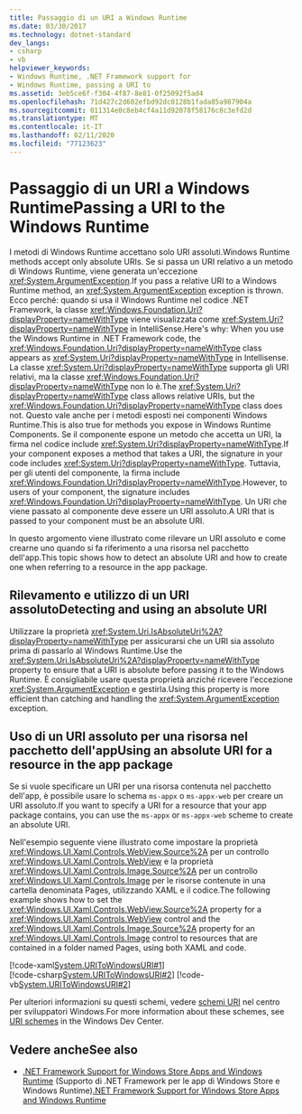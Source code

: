 ```yaml
---
title: Passaggio di un URI a Windows Runtime
ms.date: 03/30/2017
ms.technology: dotnet-standard
dev_langs:
- csharp
- vb
helpviewer_keywords:
- Windows Runtime, .NET Framework support for
- Windows Runtime, passing a URI to
ms.assetid: 3eb5ce6f-f304-4f87-8e81-0f25092f5ad4
ms.openlocfilehash: 71d427c2d602efbd92dc0128b1fada85a987904a
ms.sourcegitcommit: 011314e0c8eb4cf4a11d92078f58176c8c3efd2d
ms.translationtype: MT
ms.contentlocale: it-IT
ms.lasthandoff: 02/11/2020
ms.locfileid: "77123623"
---
```

# <a name="passing-a-uri-to-the-windows-runtime"></a><span data-ttu-id="9f10d-102">Passaggio di un URI a Windows Runtime</span><span class="sxs-lookup"><span data-stu-id="9f10d-102">Passing a URI to the Windows Runtime</span></span>
<span data-ttu-id="9f10d-103">I metodi di Windows Runtime accettano solo URI assoluti.</span><span class="sxs-lookup"><span data-stu-id="9f10d-103">Windows Runtime methods accept only absolute URIs.</span></span> <span data-ttu-id="9f10d-104">Se si passa un URI relativo a un metodo di Windows Runtime, viene generata un'eccezione <xref:System.ArgumentException>.</span><span class="sxs-lookup"><span data-stu-id="9f10d-104">If you pass a relative URI to a Windows Runtime method, an <xref:System.ArgumentException> exception is thrown.</span></span> <span data-ttu-id="9f10d-105">Ecco perché: quando si usa il Windows Runtime nel codice .NET Framework, la classe <xref:Windows.Foundation.Uri?displayProperty=nameWithType> viene visualizzata come <xref:System.Uri?displayProperty=nameWithType> in IntelliSense.</span><span class="sxs-lookup"><span data-stu-id="9f10d-105">Here's why: When you use the Windows Runtime in .NET Framework code, the <xref:Windows.Foundation.Uri?displayProperty=nameWithType> class appears as <xref:System.Uri?displayProperty=nameWithType> in Intellisense.</span></span> <span data-ttu-id="9f10d-106">La classe <xref:System.Uri?displayProperty=nameWithType> supporta gli URI relativi, ma la classe <xref:Windows.Foundation.Uri?displayProperty=nameWithType> non lo è.</span><span class="sxs-lookup"><span data-stu-id="9f10d-106">The <xref:System.Uri?displayProperty=nameWithType> class allows relative URIs, but the <xref:Windows.Foundation.Uri?displayProperty=nameWithType> class does not.</span></span> <span data-ttu-id="9f10d-107">Questo vale anche per i metodi esposti nei componenti Windows Runtime.</span><span class="sxs-lookup"><span data-stu-id="9f10d-107">This is also true for methods you expose in Windows Runtime Components.</span></span> <span data-ttu-id="9f10d-108">Se il componente espone un metodo che accetta un URI, la firma nel codice include <xref:System.Uri?displayProperty=nameWithType>.</span><span class="sxs-lookup"><span data-stu-id="9f10d-108">If your component exposes a method that takes a URI, the signature in your code includes <xref:System.Uri?displayProperty=nameWithType>.</span></span> <span data-ttu-id="9f10d-109">Tuttavia, per gli utenti del componente, la firma include <xref:Windows.Foundation.Uri?displayProperty=nameWithType>.</span><span class="sxs-lookup"><span data-stu-id="9f10d-109">However, to users of your component, the signature includes <xref:Windows.Foundation.Uri?displayProperty=nameWithType>.</span></span> <span data-ttu-id="9f10d-110">Un URI che viene passato al componente deve essere un URI assoluto.</span><span class="sxs-lookup"><span data-stu-id="9f10d-110">A URI that is passed to your component must be an absolute URI.</span></span>  
  
<span data-ttu-id="9f10d-111">In questo argomento viene illustrato come rilevare un URI assoluto e come crearne uno quando si fa riferimento a una risorsa nel pacchetto dell'app.</span><span class="sxs-lookup"><span data-stu-id="9f10d-111">This topic shows how to detect an absolute URI and how to create one when referring to a resource in the app package.</span></span>  
  
## <a name="detecting-and-using-an-absolute-uri"></a><span data-ttu-id="9f10d-112">Rilevamento e utilizzo di un URI assoluto</span><span class="sxs-lookup"><span data-stu-id="9f10d-112">Detecting and using an absolute URI</span></span>  
<span data-ttu-id="9f10d-113">Utilizzare la proprietà <xref:System.Uri.IsAbsoluteUri%2A?displayProperty=nameWithType> per assicurarsi che un URI sia assoluto prima di passarlo al Windows Runtime.</span><span class="sxs-lookup"><span data-stu-id="9f10d-113">Use the <xref:System.Uri.IsAbsoluteUri%2A?displayProperty=nameWithType> property to ensure that a URI is absolute before passing it to the Windows Runtime.</span></span> <span data-ttu-id="9f10d-114">È consigliabile usare questa proprietà anziché ricevere l'eccezione <xref:System.ArgumentException> e gestirla.</span><span class="sxs-lookup"><span data-stu-id="9f10d-114">Using this property is more efficient than catching and handling the <xref:System.ArgumentException> exception.</span></span>  
  
## <a name="using-an-absolute-uri-for-a-resource-in-the-app-package"></a><span data-ttu-id="9f10d-115">Uso di un URI assoluto per una risorsa nel pacchetto dell'app</span><span class="sxs-lookup"><span data-stu-id="9f10d-115">Using an absolute URI for a resource in the app package</span></span>  
<span data-ttu-id="9f10d-116">Se si vuole specificare un URI per una risorsa contenuta nel pacchetto dell'app, è possibile usare lo schema `ms-appx` o `ms-appx-web` per creare un URI assoluto.</span><span class="sxs-lookup"><span data-stu-id="9f10d-116">If you want to specify a URI for a resource that your app package contains, you can use the `ms-appx` or `ms-appx-web` scheme to create an absolute URI.</span></span>  
  
<span data-ttu-id="9f10d-117">Nell'esempio seguente viene illustrato come impostare la proprietà <xref:Windows.UI.Xaml.Controls.WebView.Source%2A> per un controllo <xref:Windows.UI.Xaml.Controls.WebView> e la proprietà <xref:Windows.UI.Xaml.Controls.Image.Source%2A> per un controllo <xref:Windows.UI.Xaml.Controls.Image> per le risorse contenute in una cartella denominata Pages, utilizzando XAML e il codice.</span><span class="sxs-lookup"><span data-stu-id="9f10d-117">The following example shows how to set the <xref:Windows.UI.Xaml.Controls.WebView.Source%2A> property for a <xref:Windows.UI.Xaml.Controls.WebView> control and the <xref:Windows.UI.Xaml.Controls.Image.Source%2A> property for an <xref:Windows.UI.Xaml.Controls.Image> control to resources that are contained in a folder named Pages, using both XAML and code.</span></span>  
  
[!code-xaml[System.URIToWindowsURI#1](../../../samples/snippets/csharp/VS_Snippets_CLR_System/system.uritowindowsuri/cs/mainpage.xaml#1)]  
[!code-csharp[System.URIToWindowsURI#2](../../../samples/snippets/csharp/VS_Snippets_CLR_System/system.uritowindowsuri/cs/mainpage.xaml.cs#2)]
[!code-vb[System.URIToWindowsURI#2](../../../samples/snippets/visualbasic/VS_Snippets_CLR_System/system.uritowindowsuri/vb/mainpage.xaml.vb#2)]  
  
<span data-ttu-id="9f10d-118">Per ulteriori informazioni su questi schemi, vedere [schemi URI](/windows/uwp/app-resources/uri-schemes) nel centro per sviluppatori Windows.</span><span class="sxs-lookup"><span data-stu-id="9f10d-118">For more information about these schemes, see [URI schemes](/windows/uwp/app-resources/uri-schemes) in the Windows Dev Center.</span></span>  
  
## <a name="see-also"></a><span data-ttu-id="9f10d-119">Vedere anche</span><span class="sxs-lookup"><span data-stu-id="9f10d-119">See also</span></span>

- <span data-ttu-id="9f10d-120">[.NET Framework Support for Windows Store Apps and Windows Runtime](../../../docs/standard/cross-platform/support-for-windows-store-apps-and-windows-runtime.md) (Supporto di .NET Framework per le app di Windows Store e Windows Runtime)</span><span class="sxs-lookup"><span data-stu-id="9f10d-120">[.NET Framework Support for Windows Store Apps and Windows Runtime](../../../docs/standard/cross-platform/support-for-windows-store-apps-and-windows-runtime.md)</span></span>
